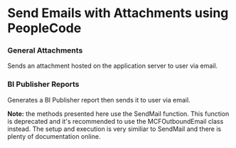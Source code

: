 # Send Emails with Attachments using PeopleCode

### General Attachments
Sends an attachment hosted on the application server to user via email.

### BI Publisher Reports
Generates a BI Publisher report then sends it to user via email.

**Note:** the methods presented here use the SendMail function. This function is deprecated and it's recommended to use the MCFOutboundEmail class instead. The setup and execution is very similiar to SendMail and there is plenty of documentation online. 